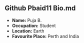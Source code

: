 ## Github Pbaid11 Bio.md
- **Name:** Puja B.
- **Occupation:** Student
- **Location:** Earth
- **Favourite Place:** Perth and India
